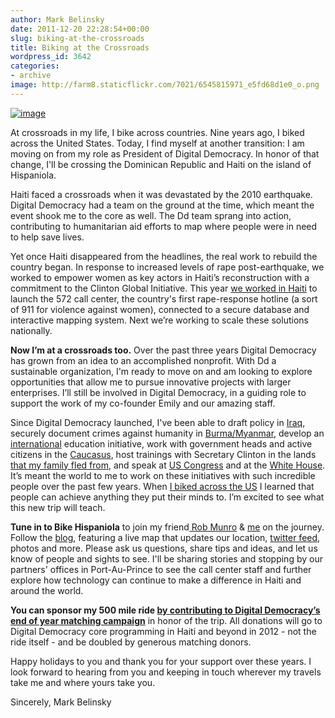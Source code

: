 ```yaml
---
author: Mark Belinsky
date: 2011-12-20 22:28:54+00:00
slug: biking-at-the-crossroads
title: Biking at the Crossroads
wordpress_id: 3642
categories:
- archive
image: http://farm8.staticflickr.com/7021/6545815971_e5fd68d1e0_o.png
---
```


[![image](http://farm8.staticflickr.com/7021/6545815971_e5fd68d1e0_o.png)](http://bikehispaniola.tumblr.com/)

At crossroads in my life, I bike across countries. Nine years ago, I biked across the United States. Today, I find myself at another transition: I am moving on from my role as President of Digital Democracy. In honor of that change, I'll be crossing the Dominican Republic and Haiti on the island of Hispaniola.

Haiti faced a crossroads when it was devastated by the 2010 earthquake. Digital Democracy had a team on the ground at the time, which meant the event shook me to the core as well. The Dd team sprang into action, contributing to humanitarian aid efforts to map where people were in need to help save lives.

Yet once Haiti disappeared from the headlines, the real work to rebuild the country began. In response to increased levels of rape post-earthquake, we worked to empower women as key actors in Haiti’s reconstruction with a commitment to the Clinton Global Initiative. This year [we worked in Haiti](http://digital-democracy.us2.list-manage.com/track/click?u=e5898ac1e68db70ce0dfefa88&id=711232f811&e=4fad15936a) to launch the 572 call center, the country's first rape-response hotline (a sort of 911 for violence against women), connected to a secure database and interactive mapping system. Next we’re working to scale these solutions nationally.

**Now I’m at a crossroads too.** Over the past three years Digital Democracy has grown from an idea to an accomplished nonprofit. With Dd a sustainable organization, I'm ready to move on and am looking to explore opportunities that allow me to pursue innovative projects with larger enterprises. I’ll still be involved in Digital Democracy, in a guiding role to support the work of my co-founder Emily and our amazing staff.

Since Digital Democracy launched, I've been able to draft policy in [Iraq](http://digital-democracy.us2.list-manage.com/track/click?u=e5898ac1e68db70ce0dfefa88&id=717b8c4880&e=4fad15936a), securely document crimes against humanity in [Burma/Myanmar](http://digital-democracy.us2.list-manage.com/track/click?u=e5898ac1e68db70ce0dfefa88&id=22103fb467&e=4fad15936a), develop an [international](http://digital-democracy.us2.list-manage1.com/track/click?u=e5898ac1e68db70ce0dfefa88&id=e5c0a41baf&e=4fad15936a) education initiative, work with government heads and active citizens in the [Caucasus](http://digital-democracy.us2.list-manage1.com/track/click?u=e5898ac1e68db70ce0dfefa88&id=3a15334977&e=4fad15936a), host trainings with Secretary Clinton in the lands [that my family fled from](http://digital-democracy.us2.list-manage.com/track/click?u=e5898ac1e68db70ce0dfefa88&id=5ea76e74a4&e=4fad15936a), and speak at [US Congress](http://digital-democracy.us2.list-manage.com/track/click?u=e5898ac1e68db70ce0dfefa88&id=559e57d485&e=4fad15936a) and at the [White House](http://digital-democracy.us2.list-manage.com/track/click?u=e5898ac1e68db70ce0dfefa88&id=f47b54db67&e=4fad15936a). It’s meant the world to me to work on these initiatives with such incredible people over the past few years. When [I biked across the US](http://digital-democracy.us2.list-manage.com/track/click?u=e5898ac1e68db70ce0dfefa88&id=a5ab9fa50f&e=4fad15936a) I learned that people can achieve anything they put their minds to. I’m excited to see what this new trip will teach.

**Tune in to Bike Hispaniola** to join my friend[ Rob Munro](http://digital-democracy.us2.list-manage1.com/track/click?u=e5898ac1e68db70ce0dfefa88&id=0645f99b67&e=4fad15936a) & [me](http://digital-democracy.us2.list-manage.com/track/click?u=e5898ac1e68db70ce0dfefa88&id=578536228b&e=4fad15936a) on the journey. Follow the [blog](http://digital-democracy.us2.list-manage.com/track/click?u=e5898ac1e68db70ce0dfefa88&id=a5c1c28442&e=4fad15936a), featuring a live map that updates our location, [twitter feed](http://digital-democracy.us2.list-manage.com/track/click?u=e5898ac1e68db70ce0dfefa88&id=ca1cc0c43a&e=4fad15936a), photos and more. Please ask us questions, share tips and ideas, and let us know of people and sights to see. I'll be sharing stories and stopping by our partners' offices in Port-Au-Prince to see the call center staff and further explore how technology can continue to make a difference in Haiti and around the world.

**You can sponsor my 500 mile ride [by contributing to Digital Democracy’s end of year matching campaign](http://digital-democracy.us2.list-manage.com/track/click?u=e5898ac1e68db70ce0dfefa88&id=4ab9b2e465&e=4fad15936a)** in honor of the trip. All donations will go to Digital Democracy core programming in Haiti and beyond in 2012 - not the ride itself - and be doubled by generous matching donors.

Happy holidays to you and thank you for your support over these years. I look forward to hearing from you and keeping in touch wherever my travels take me and where yours take you.

Sincerely,
Mark Belinsky
